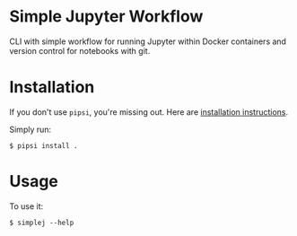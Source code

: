 # Simple Jupyter Workflow

CLI with simple workflow for running Jupyter within Docker containers and version control for notebooks with git.


# Installation

If you don't use `pipsi`, you're missing out.
Here are [installation instructions](https://github.com/mitsuhiko/pipsi#readme).

Simply run:

    $ pipsi install .


# Usage

To use it:

    $ simplej --help

